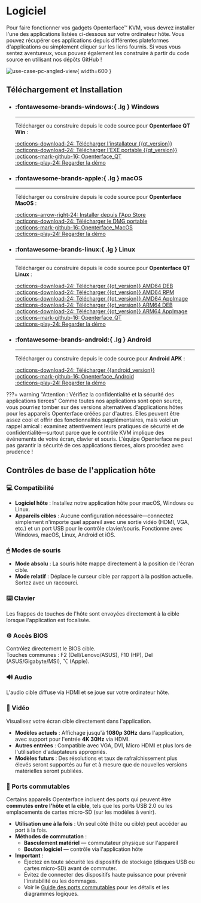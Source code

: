 # Logiciel

Pour faire fonctionner vos gadgets Openterface™ KVM, vous devrez installer l'une des applications listées ci-dessous sur votre ordinateur hôte. Vous pouvez récupérer ces applications depuis différentes plateformes d'applications ou simplement cliquer sur les liens fournis. Si vous vous sentez aventureux, vous pouvez également les construire à partir du code source en utilisant nos dépôts GitHub !

![use-case-pc-angled-view](https://assets.openterface.com/images/product/use-case-pc-angled-view.webp){ width=600 }

## Téléchargement et Installation

<div class="grid cards" markdown>

-   ### :fontawesome-brands-windows:{ .lg } **Windows**

    ***

    Télécharger ou construire depuis le code source pour **Openterface QT Win** :

    [:octicons-download-24: Télécharger l'installateur {{qt_version}}](https://github.com/TechxArtisanStudio/Openterface_QT/releases/download/{{qt_version}}/openterfaceQT_windows_amd64_installer.exe) <br>
    [:octicons-download-24: Télécharger l'EXE portable {{qt_version}}](https://github.com/TechxArtisanStudio/Openterface_QT/releases/download/{{qt_version}}/openterfaceQT_windows_amd64_portable.exe) <br>
    [:octicons-mark-github-16: Openterface_QT](https://github.com/TechxArtisanStudio/Openterface_QT) <br>
    [:octicons-play-24: Regarder la démo](https://youtu.be/ERzpGtRvP2o?si=e9k402f0nxsD8o2j)

-   ### :fontawesome-brands-apple:{ .lg } **macOS**

    ***

    Télécharger ou construire depuis le code source pour **Openterface MacOS** :

    [:octicons-arrow-right-24: Installer depuis l'App Store](/appstore) <br>
    [:octicons-download-24: Télécharger le DMG portable](macos/dmg-installation.md) <br>
    [:octicons-mark-github-16: Openterface_MacOS](https://github.com/TechxArtisanStudio/Openterface_MacOS) <br>
    [:octicons-play-24: Regarder la démo](https://youtu.be/m7OpUem0zqY?si=tclfl0Jl77tmE6_e)

-   ### :fontawesome-brands-linux:{ .lg } **Linux**

    ***

    Télécharger ou construire depuis le code source pour **Openterface QT Linux** :

    [:octicons-download-24: Télécharger {{qt_version}} AMD64 DEB](https://github.com/TechxArtisanStudio/Openterface_QT/releases/download/{{qt_version}}/openterfaceQT_linux_amd64.deb) <br>
    [:octicons-download-24: Télécharger {{qt_version}} AMD64 RPM](https://github.com/TechxArtisanStudio/Openterface_QT/releases/download/{{qt_version}}/openterfaceQT_linux_amd64.rpm) <br>
    [:octicons-download-24: Télécharger {{qt_version}} AMD64 AppImage](https://github.com/TechxArtisanStudio/Openterface_QT/releases/download/{{qt_version}}/openterfaceQT_linux_amd64.AppImage) <br>
    [:octicons-download-24: Télécharger {{qt_version}} ARM64 DEB](https://github.com/TechxArtisanStudio/Openterface_QT/releases/download/{{qt_version}}/openterfaceQT_linux_aarch64.deb) <br>
    [:octicons-download-24: Télécharger {{qt_version}} ARM64 AppImage](https://github.com/TechxArtisanStudio/Openterface_QT/releases/download/{{qt_version}}/openterfaceQT_linux_aarch64.AppImage) <br>
    [:octicons-mark-github-16: Openterface_QT](https://github.com/TechxArtisanStudio/Openterface_QT) <br>
    [:octicons-play-24: Regarder la démo](https://youtu.be/_ScpI6TC0Pk?si=FSg7A2zmST8QbFec)

-   ### :fontawesome-brands-android:{ .lg } **Android**

    ***

    Télécharger ou construire depuis le code source pour **Android APK** :

    [:octicons-download-24: Télécharger {{android_version}}](https://github.com/TechxArtisanStudio/Openterface_Android/releases/download/{{android_version}}/OpenterfaceAndroid-release.apk) <br>
    [:octicons-mark-github-16: Openterface_Android](https://github.com/TechxArtisanStudio/Openterface_Android) <br>
    [:octicons-play-24: Regarder la démo](https://x.com/TechxArtisan/status/1825460088922071398)

</div>

???+ warning "Attention : Vérifiez la confidentialité et la sécurité des applications tierces"
Comme toutes nos applications sont open source, vous pourriez tomber sur des versions alternatives d'applications hôtes pour les appareils Openterface créées par d'autres. Elles peuvent être assez cool et offrir des fonctionnalités supplémentaires, mais voici un rappel amical : examinez attentivement leurs pratiques de sécurité et de confidentialité—surtout parce que le contrôle KVM implique des événements de votre écran, clavier et souris. L'équipe Openterface ne peut pas garantir la sécurité de ces applications tierces, alors procédez avec prudence !

## Contrôles de base de l'application hôte

### 💻 Compatibilité

-   **Logiciel hôte** : Installez notre application hôte pour macOS, Windows ou Linux.
-   **Appareils cibles** : Aucune configuration nécessaire—connectez simplement n'importe quel appareil avec une sortie vidéo (HDMI, VGA, etc.) et un port USB pour le contrôle clavier/souris. Fonctionne avec Windows, macOS, Linux, Android et iOS.

### 🖱 Modes de souris

-   **Mode absolu** : La souris hôte mappe directement à la position de l'écran cible.
-   **Mode relatif** : Déplace le curseur cible par rapport à la position actuelle. Sortez avec un raccourci.

### ⌨️ Clavier

Les frappes de touches de l'hôte sont envoyées directement à la cible lorsque l'application est focalisée.

### ⚙️ Accès BIOS

Contrôlez directement le BIOS cible.  
Touches communes : F2 (Dell/Lenovo/ASUS), F10 (HP), Del (ASUS/Gigabyte/MSI), ⌥ (Apple).

### 🔊 Audio

L'audio cible diffuse via HDMI et se joue sur votre ordinateur hôte.

### 🎥 Vidéo

Visualisez votre écran cible directement dans l'application.

-   **Modèles actuels** : Affichage jusqu'à **1080p 30Hz** dans l'application, avec support pour l'entrée **4K 30Hz** via HDMI.
-   **Autres entrées** : Compatible avec VGA, DVI, Micro HDMI et plus lors de l'utilisation d'adaptateurs appropriés.
-   **Modèles futurs** : Des résolutions et taux de rafraîchissement plus élevés seront supportés au fur et à mesure que de nouvelles versions matérielles seront publiées.

### 🔄 Ports commutables

Certains appareils Openterface incluent des ports qui peuvent être **commutés entre l'hôte et la cible**, tels que les ports USB 2.0 ou les emplacements de cartes micro-SD (sur les modèles à venir).

-   **Utilisation une à la fois** : Un seul côté (hôte ou cible) peut accéder au port à la fois.
-   **Méthodes de commutation** :
    -   **Basculement matériel** — commutateur physique sur l'appareil
    -   **Bouton logiciel** — contrôle via l'application hôte
-   **Important** :
    -   Éjectez en toute sécurité les dispositifs de stockage (disques USB ou cartes micro-SD) avant de commuter.
    -   Évitez de connecter des dispositifs haute puissance pour prévenir l'instabilité ou les dommages.
    -   Voir le [Guide des ports commutables](/usb-switch) pour les détails et les diagrammes logiques.
